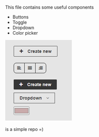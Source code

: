 This file contains some useful components 

* Buttons
* Toggle
* Dropdown
* Color picker

<img src="./img.png" />

is a simple repo =)
